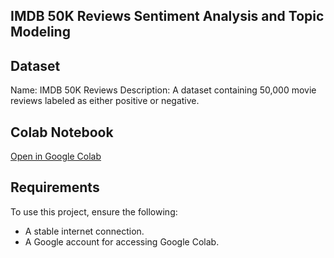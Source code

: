 ## IMDB 50K Reviews Sentiment Analysis and Topic Modeling

## Dataset

Name: IMDB 50K Reviews
Description: A dataset containing 50,000 movie reviews labeled as either positive or negative.

## Colab Notebook

[Open in Google Colab](https://colab.research.google.com/drive/1w0PGlopthsVcN-SzLre9GUZgtfWthReR#scrollTo=KHlIc9YeYKQa)

## Requirements

To use this project, ensure the following:
- A stable internet connection.
- A Google account for accessing Google Colab.
